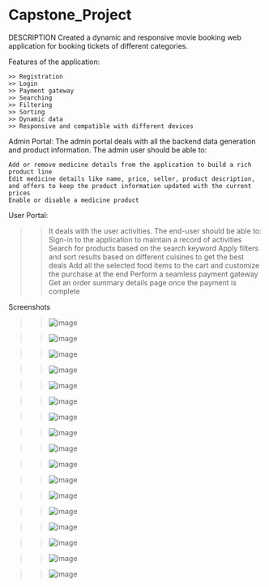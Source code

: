 # Capstone_Project

  DESCRIPTION
    Created a dynamic and responsive movie booking web application for booking tickets of different categories.

   Features of the application:

    >> Registration
    >> Login
    >> Payment gateway
    >> Searching
    >> Filtering
    >> Sorting
    >> Dynamic data
    >> Responsive and compatible with different devices

  Admin Portal:
    The admin portal deals with all the backend data generation and product information. The admin user should be able to:

    Add or remove medicine details from the application to build a rich product line
    Edit medicine details like name, price, seller, product description, and offers to keep the product information updated with the current prices
    Enable or disable a medicine product
    
  User Portal:
  
   >> It deals with the user activities. The end-user should be able to:
   >> Sign-in to the application to maintain a record of activities
   >> Search for products based on the search keyword
   >> Apply filters and sort results based on different cuisines to get the best deals
   >> Add all the selected food items to the cart and customize the purchase at the end
   >> Perform a seamless payment gateway
   >> Get an order summary details page once the payment is complete
   
   Screenshots
   
   >> ![image](https://user-images.githubusercontent.com/114941577/230316987-dd742eea-c544-432b-906f-3534bb02e906.png)
   
   >> ![image](https://user-images.githubusercontent.com/114941577/230317052-eb49724c-b000-442f-8af8-4176cf7107c6.png)
   
   >> ![image](https://user-images.githubusercontent.com/114941577/230317103-35a62390-5626-4238-a3a2-b6830cbdf892.png)
   
   >> ![image](https://user-images.githubusercontent.com/114941577/230317189-bfe994f3-2aff-4914-a673-5c6636de392c.png)
   
   >> ![image](https://user-images.githubusercontent.com/114941577/230317253-bcff09c4-9f20-4fd9-8277-46b095e22743.png)

   >> ![image](https://user-images.githubusercontent.com/114941577/230317320-1f2c7ee9-4f1a-4011-88fc-5a4ccbdcce86.png)

   >> ![image](https://user-images.githubusercontent.com/114941577/230317389-d8979678-f664-46b3-a947-6bf7319f3de7.png)
   
   >> ![image](https://user-images.githubusercontent.com/114941577/230317438-98d918f9-367e-4230-a2e6-bdd1d56cc26a.png)

   >> ![image](https://user-images.githubusercontent.com/114941577/230317477-50ea0479-93ba-4d87-836b-7027df42aa20.png)

   >> ![image](https://user-images.githubusercontent.com/114941577/230317528-d83493fe-04c6-4c30-b45e-dfdb42c52d1b.png)

   >> ![image](https://user-images.githubusercontent.com/114941577/230317574-65be3be7-74f9-4f2d-8923-4c1fee3bb3d5.png)

   >> ![image](https://user-images.githubusercontent.com/114941577/230317613-b8f63d63-5043-4133-a604-9ca6b12f3578.png)

   >> ![image](https://user-images.githubusercontent.com/114941577/230317667-baed0ca5-e96e-4af1-8046-cf3053300dd2.png)

   >> ![image](https://user-images.githubusercontent.com/114941577/230317707-1d73187e-c4f9-45ad-ac22-659fa523a6f0.png)
   
   >> ![image](https://user-images.githubusercontent.com/114941577/230317748-e91df256-c38d-401f-be6e-5f9a5da72576.png)

   >> ![image](https://user-images.githubusercontent.com/114941577/230317794-d3c9baf3-8103-42e2-93ed-39306f1c32be.png)

   >> ![image](https://user-images.githubusercontent.com/114941577/230317822-5bf9b6ec-583e-4297-afa2-7538c2403fb6.png)


